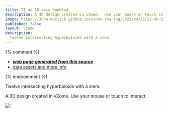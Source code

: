 ```yaml
---
title: TI as 10 axis Doubled
description: A 3D design created in vZome.  Use your mouse or touch to interact.
image: https://John-Kostick.github.io/vzome-sharing/2022/04/22/12-45-53-TI-as-10-axis-Doubled/TI-as-10-axis-Doubled.png
published: false
layout: vzome
description:
  Twelve intersecting hyperboloids with a stem.
---
```


{% comment %}
 - [***web page generated from this source***](https://John-Kostick.github.io/vzome-sharing/2022/04/22/TI-as-10-axis-Doubled-12-45-53.html)
 - [data assets and more info](https://github.com/John-Kostick/vzome-sharing/tree/main/2022/04/22/12-45-53-TI-as-10-axis-Doubled/)
 
{% endcomment %}

  Twelve intersecting hyperboloids with a stem.

A 3D design created in vZome.  Use your mouse or touch to interact.

<vzome-viewer style="width: 100%; height: 65vh;"
       src="https://John-Kostick.github.io/vzome-sharing/2022/04/22/12-45-53-TI-as-10-axis-Doubled/TI-as-10-axis-Doubled.vZome" >
  <img src="https://John-Kostick.github.io/vzome-sharing/2022/04/22/12-45-53-TI-as-10-axis-Doubled/TI-as-10-axis-Doubled.png" />
</vzome-viewer>

